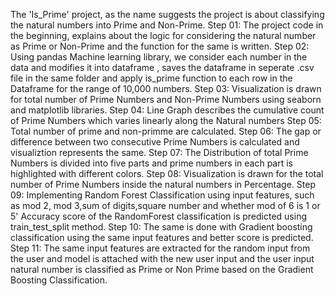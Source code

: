 
The 'Is_Prime' project, as the name suggests the project is about classifying the natural numbers into Prime and Non-Prime.
Step 01:
  The project code in the beginning, explains about the logic for considering the natural number as Prime or Non-Prime and the function for the same is written.
Step 02:
  Using pandas Machine learning library, we consider each number in the data and modifies it into dataframe , saves the dataframe in seperate .csv file in the same folder 
  and apply is_prime function to each row in the Dataframe for the range of 10,000 numbers.
Step 03:
  Visualization is drawn for total number of Prime Numbers and Non-Prime Numbers using seaborn and matplotlib libraries.
Step 04:
  Line Graph describes the cumulative count of Prime Numbers which varies linearly along the Natural numbers
Step 05:
  Total number of prime and non-primme are calculated.
Step 06:
  The gap or difference between two consecutive Prime Numbers is calculated and visualiztion represents the same.
Step 07:
  The Distribution of total Prime Numbers is divided into five parts and prime numbers in each part is highlighted with different colors.
Step 08:
  Visualization is drawn for the total number of Prime Numbers inside the natural numbers in Percentage.
Step 09:
  Implementing Random Forest Classification using input features, such as mod 2, mod 3,sum of digits,square number and whether mod of 6 is 1 or 5'
  Accuracy score of the RandomForest classification is predicted using train_test_split method.
Step 10:
  The same is done with Gradient boosting classification using the same input features and better score is predicted.
Step 11:
  The same input features are extracted for the random input from the user and model is attached with the new user input and 
  the user input natural number is classified as Prime or Non Prime based on the Gradient Boosting Classification.
  
  
